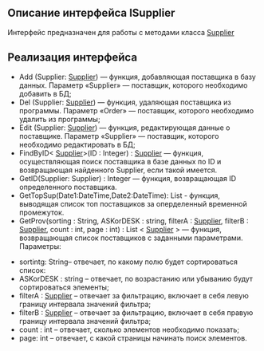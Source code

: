 ## Описание интерфейса ISupplier
Интерфейс предназначен для работы с методами класса [Supplier](https://github.com/mrsmyc/itsaboutsmyc/blob/master/Supplier.md)
## Реализация интерфейса
* Add (Supplier: [Supplier](https://github.com/mrsmyc/itsaboutsmyc/blob/master/Supplier.md)) — функция, добавляющая поставщика в базу данных. Параметр «Supplier» — поставщик, которого необходимо добавить в БД;
* Del (Supplier: [Supplier](https://github.com/mrsmyc/itsaboutsmyc/blob/master/Supplier.md)) — функция, удаляющая поставщика из программы. Параметр «Order» — поставщик, которого необходимо удалить из программы;
* Edit (Supplier: [Supplier](https://github.com/mrsmyc/itsaboutsmyc/blob/master/Supplier.md)) — функция, редактирующая данные о поставщике. Параметр «Supplier» — поставщик, которого необходимо редактировать в БД;
* FindByID< [Supplier](https://github.com/mrsmyc/itsaboutsmyc/blob/master/Supplier.md )>(ID : Integer) : [Supplier](https://github.com/mrsmyc/itsaboutsmyc/blob/master/Supplier.md) — функция, осуществляющая поиск поставщика в базе данных по ID и возвращающая найденного Supplier, если такой имеется. 
* GetID(Supplier: Supplier) : Integer — функция, возвращающая ID определенного поставщика. 
* GetTopSup(Date1:DateTime,Date2:DateTime): List<Supplier> - функция, выводящая список топ поставщиков за оперделенный временной промежуток.
* GetProv(sorting : String, ASKorDESK : string, filterA : [Supplier](https://github.com/mrsmyc/itsaboutsmyc/blob/master/Supplier.md), filterB : [Supplier](https://github.com/mrsmyc/itsaboutsmyc/blob/master/Supplier.md), count : int, page : int) : List < [Supplier](https://github.com/mrsmyc/itsaboutsmyc/blob/master/Supplier.md) > — функция, возвращающая список поставщиков с заданными параметрами.
 Параметры: 
-	sortintg: String– отвечает, по какому полю будет сортироваться список:
-	ASKorDESK : string – отвечает, по возрастанию или убыванию будут сортироваться элементы;
-	filterA : [Supplier](https://github.com/mrsmyc/itsaboutsmyc/blob/master/Supplier.md) – отвечает за фильтрацию, включает в себя левую границу интервала значений фильтра;
-	filterB : [Supplier](https://github.com/mrsmyc/itsaboutsmyc/blob/master/Supplier.md) – отвечает за фильтрацию, включает в себя правую границу интервала значений фильтра; 
-	count : int – отвечает, сколько элементов необходимо показать;
-	page: int – отвечает, с какой страницы начинать поиск элементов.
